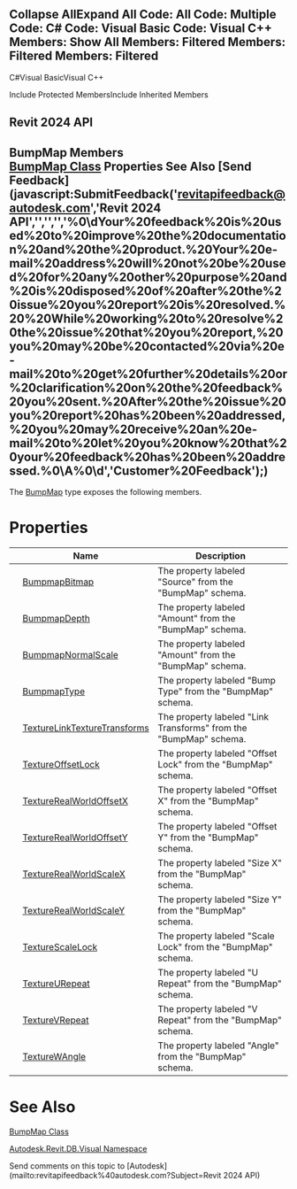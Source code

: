 ﻿

Collapse AllExpand All Code: All Code: Multiple Code: C# Code: Visual Basic Code: Visual C++  Members: Show All Members: Filtered Members: Filtered Members: Filtered   
---  
  
C#Visual BasicVisual C++

Include Protected MembersInclude Inherited Members

Revit 2024 API  
---  
BumpMap Members  
[BumpMap Class](7301801c-eef2-3077-7891-a3ee27db1a9b.md) Properties See Also [Send Feedback](javascript:SubmitFeedback\('revitapifeedback@autodesk.com','Revit 2024 API','','','','%0\\dYour%20feedback%20is%20used%20to%20improve%20the%20documentation%20and%20the%20product.%20Your%20e-mail%20address%20will%20not%20be%20used%20for%20any%20other%20purpose%20and%20is%20disposed%20of%20after%20the%20issue%20you%20report%20is%20resolved.%20%20While%20working%20to%20resolve%20the%20issue%20that%20you%20report,%20you%20may%20be%20contacted%20via%20e-mail%20to%20get%20further%20details%20or%20clarification%20on%20the%20feedback%20you%20sent.%20After%20the%20issue%20you%20report%20has%20been%20addressed,%20you%20may%20receive%20an%20e-mail%20to%20let%20you%20know%20that%20your%20feedback%20has%20been%20addressed.%0\\A%0\\d','Customer%20Feedback'\);)  
---  
  
The [BumpMap](7301801c-eef2-3077-7891-a3ee27db1a9b.md) type exposes the following members.

# Properties

|  | Name | Description |
| --- | --- | --- |
|  | [BumpmapBitmap](29a8c137-fcae-0c9d-5a19-cba289b5cdf9.md) | The property labeled "Source" from the "BumpMap" schema. |
|  | [BumpmapDepth](c90852c4-6c40-9b2d-025b-e625d9476131.md) | The property labeled "Amount" from the "BumpMap" schema. |
|  | [BumpmapNormalScale](b60fc242-417c-9c12-1540-e3c472e95b70.md) | The property labeled "Amount" from the "BumpMap" schema. |
|  | [BumpmapType](8c5baa8e-1550-ac54-c41e-a45efad95bfd.md) | The property labeled "Bump Type" from the "BumpMap" schema. |
|  | [TextureLinkTextureTransforms](0e3f4b90-ebf3-462b-6236-3e1577cd1dba.md) | The property labeled "Link Transforms" from the "BumpMap" schema. |
|  | [TextureOffsetLock](ef04ecdb-39b6-9f93-624c-1c24c1948af0.md) | The property labeled "Offset Lock" from the "BumpMap" schema. |
|  | [TextureRealWorldOffsetX](2e7c2565-eccf-e2de-1c7e-1c35ebf80953.md) | The property labeled "Offset X" from the "BumpMap" schema. |
|  | [TextureRealWorldOffsetY](20bfe57c-7f4f-f4b7-c65f-9702c4b68897.md) | The property labeled "Offset Y" from the "BumpMap" schema. |
|  | [TextureRealWorldScaleX](fb16978c-8211-7b64-33d9-faff78715a5f.md) | The property labeled "Size X" from the "BumpMap" schema. |
|  | [TextureRealWorldScaleY](2be9ef92-472b-bdcb-9ae6-a331e8196d48.md) | The property labeled "Size Y" from the "BumpMap" schema. |
|  | [TextureScaleLock](5cff2a01-bac3-e53f-6c98-2dabc281fe6a.md) | The property labeled "Scale Lock" from the "BumpMap" schema. |
|  | [TextureURepeat](34b323ef-8892-23b8-920f-c3bd5990cc71.md) | The property labeled "U Repeat" from the "BumpMap" schema. |
|  | [TextureVRepeat](e5465149-191a-f744-e956-7b0289c8af70.md) | The property labeled "V Repeat" from the "BumpMap" schema. |
|  | [TextureWAngle](7d939303-976f-7d0a-0146-7de490724dcf.md) | The property labeled "Angle" from the "BumpMap" schema. |
  
# See Also

[BumpMap Class](7301801c-eef2-3077-7891-a3ee27db1a9b.md)

[Autodesk.Revit.DB.Visual Namespace](f5a10581-6ac2-be19-0e32-f87d05bc8b83.md)

Send comments on this topic to [Autodesk](mailto:revitapifeedback%40autodesk.com?Subject=Revit 2024 API)